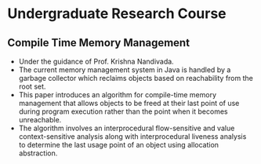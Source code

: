 # Undergraduate Research Course

## Compile Time Memory Management

* Under the guidance of Prof. Krishna Nandivada.
* The current memory management system in Java is handled by a garbage collector which reclaims objects based on reachability from the root set.
* This paper introduces an algorithm for compile-time memory management that allows objects to be freed at their last point of use during program execution rather than the point when it becomes unreachable.
* The algorithm involves an interprocedural flow-sensitive and value context-sensitive analysis along with interprocedural liveness analysis to determine the last usage point of an object using allocation abstraction.